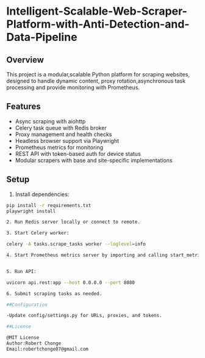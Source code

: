 # Intelligent-Scalable-Web-Scraper-Platform-with-Anti-Detection-and-Data-Pipeline

## Overview
This project is a modular,scalable Python platform for scraping websites, designed to handle dynamic content, proxy rotation,asynchronous task processing and provide monitoring with Prometheus.

## Features
- Async scraping with aiohttp
- Celery task queue with Redis broker
- Proxy management and health checks
- Headless browser support via Playwright
- Prometheus metrics for monitoring
- REST API with token-based auth for device status
- Modular scrapers with base and site-specific implementations

## Setup
1. Install dependencies:

```bash
pip install -r requirements.txt
playwright install

2. Run Redis server locally or connect to remote.

3. Start Celery worker:

celery -A tasks.scrape_tasks worker --loglevel=info

4. Start Prometheus metrics server by importing and calling start_metrics_server() in your app.


5. Run API:

uvicorn api.rest:app --host 0.0.0.0 --port 8080

6. Submit scraping tasks as needed.

##Configuration

-Update config/settings.py for URLs, proxies, and tokens.

##License

@MIT License
Author:Robert Chonge
Email:robertchonge07@gmail.com
